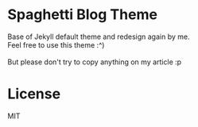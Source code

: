 # Spaghetti Blog Theme
Base of Jekyll default theme and redesign again by me.<br>
Feel free to use this theme :^)
<br><br>
But please don't try to copy anything on my article :p


# License
MIT